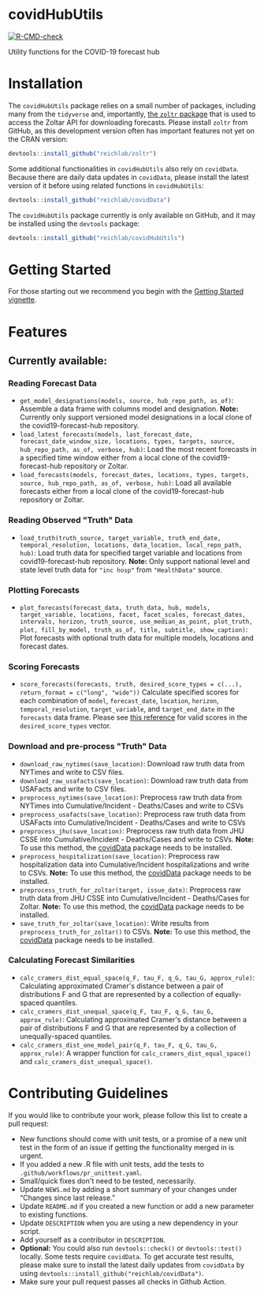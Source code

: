 # covidHubUtils
[![R-CMD-check](https://github.com/reichlab/covidHubUtils/workflows/R-CMD-check/badge.svg)](https://github.com/reichlab/covidHubUtils/actions)

Utility functions for the COVID-19 forecast hub

# Installation

The `covidHubUtils` package relies on a small number of packages, including many from the `tidyverse` and, importantly, [the `zoltr` package](http://reichlab.io/zoltr/) that is used to access the Zoltar API for downloading forecasts. Please install `zoltr` from GitHub, as this development version often has important features not yet on the CRAN version:
```r
devtools::install_github("reichlab/zoltr")
```
Some additional functionalities in `covidHubUtils` also rely on `covidData`. Because there are daily data updates in `covidData`, please install the latest version of it before using related functions in `covidHubUtils`:
``` r
devtools::install_github("reichlab/covidData")
```
The `covidHubUtils` package currently is only available on GitHub, and it may be installed using the `devtools` package:
``` r
devtools::install_github("reichlab/covidHubUtils")
```

# Getting Started

For those starting out we recommend you begin with the [Getting Started vignette](http://reichlab.io/covidHubUtils/articles/covidHubUtils-overview.html).

# Features

## Currently available:

### Reading Forecast Data
- `get_model_designations(models, source, hub_repo_path, as_of)`: Assemble a data frame with columns model and designation. **Note:** Currently only support versioned model designations in a local clone of the covid19-forecast-hub repository.
- `load_latest_forecasts(models, last_forecast_date, forecast_date_window_size, locations, types, targets, source, hub_repo_path, as_of, verbose, hub)`: Load the most recent forecasts in a specified time window either from a local clone of the covid19-forecast-hub repository or Zoltar.
- `load_forecasts(models, forecast_dates, locations, types, targets, source, hub_repo_path, as_of, verbose, hub)`: Load all available forecasts either from a local clone of the covid19-forecast-hub repository or Zoltar.
 
### Reading Observed "Truth" Data
- `load_truth(truth_source, target_variable, truth_end_date, temporal_resolution, locations, data_location, local_repo_path, hub)`: Load truth data for specified target variable and locations from covid19-forecast-hub repository. **Note:** Only support national level and state level truth data for `"inc hosp"` from `"HealthData"` source.

### Plotting Forecasts
- `plot_forecasts(forecast_data, truth_data, hub, models, target_variable, locations, facet, facet_scales, forecast_dates, intervals, horizon, truth_source, use_median_as_point, plot_truth, plot, fill_by_model, truth_as_of, title, subtitle, show_caption)`: Plot forecasts with optional truth data for multiple models, locations and forecast dates. 
 
### Scoring Forecasts
- `score_forecasts(forecasts, truth, desired_score_types = c(...), return_format = c("long", "wide"))` Calculate specified scores for each combination of `model`, `forecast_date`, `location`, `horizon`, `temporal_resolution`, `target_variable`, and `target_end_date` in the `forecasts` data frame. Please see [this reference](https://epiforecasts.io/scoringutils/reference/eval_forecasts.html#details) for valid scores in the `desired_score_types` vector.

### Download and pre-process "Truth" Data
- `download_raw_nytimes(save_location)`: Download raw truth data from NYTimes and write to CSV files.
- `download_raw_usafacts(save_location)`: Download raw truth data from USAFacts and write to CSV files.
- `preprocess_nytimes(save_location)`: Preprocess raw truth data from NYTimes into Cumulative/Incident - Deaths/Cases and write to CSVs
- `preprocess_usafacts(save_location)`: Preprocess raw truth data from USAFacts into Cumulative/Incident - Deaths/Cases and write to CSVs
- `preprocess_jhu(save_location)`: Preprocess raw truth data from JHU CSSE into Cumulative/Incident - Deaths/Cases and write to CSVs. **Note:** To use this method, the [covidData](https://github.com/reichlab/covidData) package needs to be installed. 
- `preprocess_hospitalization(save_location)`: Preprocess raw hospitalization data into Cumulative/Incident hospitalizations and write to CSVs. **Note:** To use this method, the [covidData](https://github.com/reichlab/covidData) package needs to be installed. 
- `preprocess_truth_for_zoltar(target, issue_date)`: Preprocess raw truth data from JHU CSSE into Cumulative/Incident - Deaths/Cases for Zoltar. **Note:** To use this method, the [covidData](https://github.com/reichlab/covidData) package needs to be installed. 
- `save_truth_for_zoltar(save_location)`: Write results from `preprocess_truth_for_zoltar()` to CSVs. **Note:** To use this method, the [covidData](https://github.com/reichlab/covidData) package needs to be installed.
 
### Calculating Forecast Similarities
- `calc_cramers_dist_equal_space(q_F, tau_F, q_G, tau_G, approx_rule)`: Calculating approximated Cramer's 
distance between a pair of distributions F and G that are represented by a collection of equally-spaced quantiles.
- `calc_cramers_dist_unequal_space(q_F, tau_F, q_G, tau_G, approx_rule)`: Calculating approximated Cramer's 
distance between a pair of distributions F and G that are represented by a collection of unequally-spaced quantiles.
- `calc_cramers_dist_one_model_pair(q_F, tau_F, q_G, tau_G, approx_rule)`: A wrapper function for `calc_cramers_dist_equal_space()` and `calc_cramers_dist_unequal_space()`.
 
# Contributing Guidelines
If you would like to contribute your work, please follow this list to create a pull request:

- New functions should come with unit tests, or a promise of a new unit test in the form of an issue if getting the functionality merged in is urgent.
- If you added a new .R file with unit tests, add the tests to `.github/workflows/pr_unittest.yaml`.
- Small/quick fixes don't need to be tested, necessarily.
- Update `NEWS.md` by adding a short summary of your changes under “Changes since last release.”
- Update `README.md` if you created a new function or add a new parameter to existing functions.
- Update `DESCRIPTION` when you are using a new dependency in your script.
- Add yourself as a contributor in `DESCRIPTION`.
- **Optional:** You could also run `devtools::check()` or `devtools::test()` locally. Some tests require `covidData`. To get accurate test results, please make sure to install the latest daily updates from `covidData` by using `devtools::install_github("reichlab/covidData")`. 
- Make sure your pull request passes all checks in Github Action.


